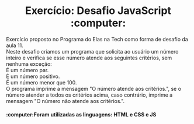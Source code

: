 <h1 align="center">Exercício: Desafio JavaScript :computer:</h1>
<p>Exercício proposto no Programa do Elas na Tech como forma de desafio da aula 11. 
<br>
Neste desafio criamos um programa que solicita ao usuário um número inteiro e verifica se esse número atende aos seguintes critérios, sem nenhuma exceção:
<br>
É um número par.
<br>
É um número positivo.
<br>
É um número menor que 100.
<br>
O programa imprime a mensagem "O número atende aos critérios.", se o número atender a todos os critérios acima, caso contrário, imprime a mensagem "O número não atende aos critérios.".
</p>
<h4>:computer:Foram utilizadas as linguagens: HTML e CSS e JS</h4>
